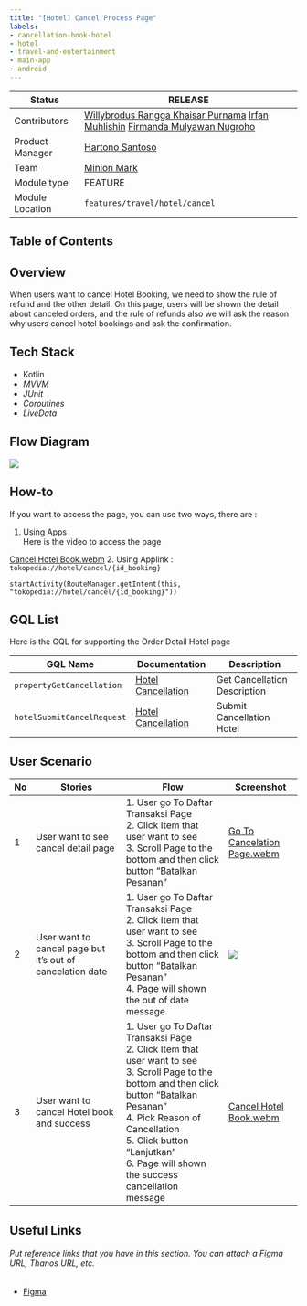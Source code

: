 ```yaml
---
title: "[Hotel] Cancel Process Page"
labels:
- cancellation-book-hotel
- hotel
- travel-and-entertainment
- main-app
- android
---
```



| **Status** | <!--start status:GREEN-->RELEASE<!--end status--> |
| --- | --- |
| Contributors | [Willybrodus Rangga Khaisar Purnama](https://tokopedia.atlassian.net/wiki/people/62cb5c393d382dfc9c5f11d2?ref=confluence) [Irfan Muhlishin](https://tokopedia.atlassian.net/wiki/people/5bfe19e5128c7106f57662cc?ref=confluence) [Firmanda Mulyawan Nugroho](https://tokopedia.atlassian.net/wiki/people/5d91c148fdfa560dcc3a040f?ref=confluence)  |
| Product Manager | [Hartono Santoso](https://tokopedia.atlassian.net/wiki/people/5c6f1fc4017b4a53c68aa479?ref=confluence)  |
| Team | [Minion Mark](https://tokopedia.atlassian.net/people/team/54372146-8afa-46e4-8de3-783c53a0cc3b)  |
| Module type | <!--start status:YELLOW-->FEATURE<!--end status-->  |
| Module Location | `features/travel/hotel/cancel` |

## Table of Contents

<!--toc-->

## Overview

When users want to cancel Hotel Booking, we need to show the rule of refund and the other detail. On this page, users will be shown the detail about canceled orders, and the rule of refunds also we will ask the reason why users cancel hotel bookings and ask the confirmation.

## Tech Stack

- Kotlin
- *MVVM*
- *JUnit*
- *Coroutines*
- *LiveData*

## Flow Diagram

![](http://docs-android.tokopedia.net/images/docs/features/Hotel-Home-Page-Cancel.png)

## How-to

If you want to access the page, you can use two ways, there are :

1. Using Apps   
Here is the video to access the page  


[Cancel Hotel Book.webm](/wiki/download/attachments/2248804998/Cancel%20Hotel%20Book.webm?version=2&modificationDate=1684227193308&cacheVersion=1&api=v2)
2. Using Applink : `tokopedia://hotel/cancel/{id_booking}`



```
startActivity(RouteManager.getIntent(this, "tokopedia://hotel/cancel/{id_booking}"))
```

## GQL List

Here is the GQL for supporting the Order Detail Hotel page



| **GQL Name** | **Documentation** | **Description** |
| --- | --- | --- |
| `propertyGetCancellation` | [Hotel Cancellation](/wiki/spaces/TR/pages/458195131/Hotel+Cancellation#HotelCancellation-GetCancellation)  | Get Cancellation Description |
| `hotelSubmitCancelRequest` | [Hotel Cancellation](/wiki/spaces/TR/pages/458195131/Hotel+Cancellation#HotelCancellation-SubmitCancellation)  | Submit Cancellation Hotel |

## User Scenario



| **No** | **Stories** | **Flow** | **Screenshot**                                                                                                                                                                       |
| --- | --- | --- |--------------------------------------------------------------------------------------------------------------------------------------------------------------------------------------|
| 1 | User want to see cancel detail page | 1. User go To Daftar Transaksi Page<br/>2. Click Item that user want to see<br/>3. Scroll Page to the bottom and then click button “Batalkan Pesanan”<br/> | [Go To Cancelation Page.webm](/wiki/download/attachments/2248804998/Go%20To%20Cancelation%20Page.webm?version=1&modificationDate=1684226941085&cacheVersion=1&api=v2&width=340)<br/> |
| 2 | User want to cancel page but it’s out of cancelation date | 1. User go To Daftar Transaksi Page<br/>2. Click Item that user want to see<br/>3. Scroll Page to the bottom and then click button “Batalkan Pesanan”<br/>4. Page will shown the out of date message<br/> | ![](http://docs-android.tokopedia.net/images/docs/features/Screen-Shot-2023-05-16.png)<br/>                                                                                                                               |
| 3 | User want to cancel Hotel book and success | 1. User go To Daftar Transaksi Page<br/>2. Click Item that user want to see<br/>3. Scroll Page to the bottom and then click button “Batalkan Pesanan”<br/>4. Pick Reason of Cancellation<br/>5. Click button “Lanjutkan”<br/>6. Page will shown the success cancellation message<br/> | [Cancel Hotel Book.webm](/wiki/download/attachments/2248804998/Cancel%20Hotel%20Book.webm?version=2&modificationDate=1684227193308&cacheVersion=1&api=v2)<br/>                       |

## Useful Links

###### *Put reference links that you have in this section. You can attach a Figma URL, Thanos URL, etc.*

- [Figma](https://www.figma.com/file/PxEOtpZawpxhw73GqerP5B/%5BUI---M---HOTEL%5D-All-Screens?type=design&node-id=813-1&t=Dw40fxNKxA5rIfVW-0)
